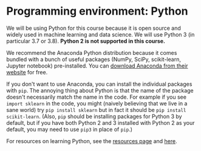 # Programming environment: Python

We will be using Python for this course because it is open source and widely used in machine learning and data science.  We will use Python 3 (in particular 3.7 or 3.8). **Python 2 is not supported in this course.**

We recommend the Anaconda Python distribution because it comes bundled with a bunch of useful packages (NumPy, SciPy, scikit-learn, Jupyter notebook) pre-installed. You can [download Anaconda from their website](https://www.anaconda.com/download/) for free.

If you don't want to use Anaconda, you can install the individual packages with `pip`. The annoying thing about Python is that the name of the package doesn't necessarily match the name in the code. For example if you see `import sklearn` in the code, you might (naively believing that we live in a sane world) try `pip install sklearn` but in fact it should be `pip install scikit-learn`. (Also, `pip` should be installing packages for Python 3 by default, but if you have both Python 2 and 3 installed with Python 2 as your default, you may need to use `pip3` in place of `pip`.)

For resources on learning Python, see the [resources page](resources.md) and [here](https://github.com/UBC-CS/cpsc330/blob/master/docs/python_reference.ipynb).
